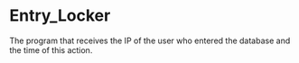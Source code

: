 # Entry_Locker
The program that receives the IP of the user who entered the database and the time of this action.
